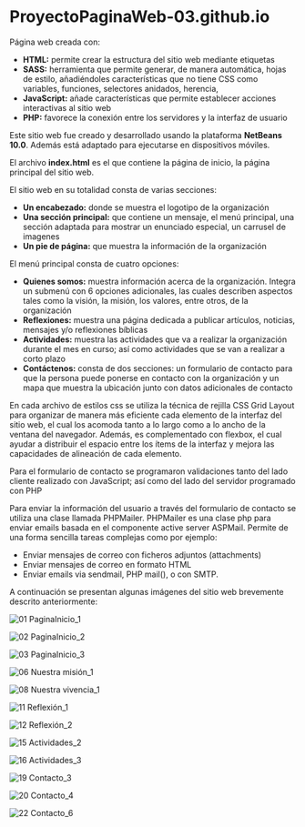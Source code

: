 # ProyectoPaginaWeb-03.github.io

Página web creada con:
- **HTML:** permite crear la estructura del sitio web mediante etiquetas
- **SASS:** herramienta que permite generar, de manera automática, hojas de estilo, añadiéndoles características que no tiene CSS como variables, funciones, selectores anidados, herencia,
- **JavaScript:** añade características que permite establecer acciones interactivas al sitio web
- **PHP:** favorece la conexión entre los servidores y la interfaz de usuario

Este sitio web fue creado y desarrollado usando la plataforma **NetBeans 10.0**. Además está adaptado para ejecutarse en dispositivos móviles.

El archivo **index.html** es el que contiene la página de inicio, la página principal del sitio web.

El sitio web en su totalidad consta de varias secciones: 
- **Un encabezado:** donde se muestra el logotipo de la organización
- **Una sección principal:** que contiene un mensaje, el menú principal, una sección adaptada para mostrar un enunciado especial, un carrusel de imagenes 
- **Un pie de página:** que muestra la información de la organización

El menú principal consta de cuatro opciones: 
- **Quienes somos:** muestra información acerca de la organización. Integra un submenú con 6 opciones adicionales, las cuales describen aspectos tales como la visión, la misión, los valores, entre otros, de la organización
- **Reflexiones:** muestra una página dedicada a publicar artículos, noticias, mensajes y/o reflexiones bíblicas
- **Actividades:** muestra las actividades que va a realizar la organización durante el mes en curso; así como actividades que se van a realizar a corto plazo 
- **Contáctenos:** consta de dos secciones: un formulario de contacto para que la persona puede ponerse en contacto con la organización y un mapa que muestra la ubicación junto con datos adicionales de contacto

En cada archivo de estilos css se utiliza la técnica de rejilla CSS Grid Layout para organizar de manera más eficiente cada elemento de la interfaz del sitio web, el cual los acomoda tanto a lo largo como a lo ancho de la ventana del navegador. Además, es complementado con flexbox, el cual ayudar a distribuir el espacio entre los ítems de la interfaz y mejora las capacidades de alineación de cada elemento.

Para el formulario de contacto se programaron validaciones tanto del lado cliente realizado con JavaScript; así como del lado del servidor programado con PHP

Para enviar la información del usuario a través del formulario de contacto se utiliza una clase llamada PHPMailer. PHPMailer es una clase php para enviar emails basada en el componente active server ASPMail. Permite de una forma sencilla tareas complejas como por ejemplo:
- Enviar mensajes de correo con ficheros adjuntos (attachments) 
- Enviar mensajes de correo en formato HTML 
- Enviar emails via sendmail, PHP mail(), o con SMTP.

A continuación se presentan algunas imágenes del sitio web brevemente descrito anteriormente:

![01  PaginaInicio_1](https://user-images.githubusercontent.com/98922137/165000706-ec9f8aa7-74f5-42fe-b97d-8102b504029d.png)

![02  PaginaInicio_2](https://user-images.githubusercontent.com/98922137/165000707-d34fc1f4-5d31-46b0-81c8-5726de1e3a49.png)

![03  PaginaInicio_3](https://user-images.githubusercontent.com/98922137/165000708-0822a6f9-f420-47b6-abcf-9b9d0099e6a2.png)

![06  Nuestra misión_1](https://user-images.githubusercontent.com/98922137/165000732-f6fe0235-a8ad-4ea2-94ab-c57a827120ac.jpg)

![08  Nuestra vivencia_1](https://user-images.githubusercontent.com/98922137/165000734-28c89e9a-eb38-403c-aade-7eaa212b4387.jpg)

![11  Reflexión_1](https://user-images.githubusercontent.com/98922137/165000764-9786ebc3-b5ed-4dc5-b7a2-96e9aaf86a29.jpg)

![12  Reflexión_2](https://user-images.githubusercontent.com/98922137/165000765-0d8e5800-49f1-4803-a562-7cf3e068b167.jpg)

![15  Actividades_2](https://user-images.githubusercontent.com/98922137/165000766-d1a11dc2-5706-417d-baca-0380d30e286b.jpg)

![16  Actividades_3](https://user-images.githubusercontent.com/98922137/165000767-da24cb59-01c0-467f-a776-34d73b82fdb6.jpg)

![19  Contacto_3](https://user-images.githubusercontent.com/98922137/165000768-b9b3c0da-72cf-4271-a4f2-1a2e8d7afdda.jpg)

![20  Contacto_4](https://user-images.githubusercontent.com/98922137/165000769-0e48ac09-d028-4afc-b4db-84fec441600f.jpg)

![22  Contacto_6](https://user-images.githubusercontent.com/98922137/165000770-2a9e9235-0297-42d0-9692-8db2fe448e6a.png)
